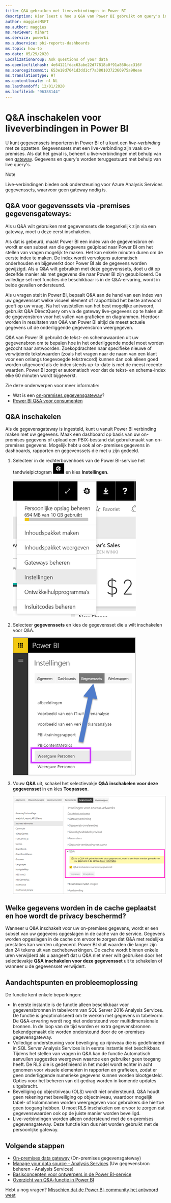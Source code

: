 ```yaml
---
title: Q&A gebruiken met liveverbindingen in Power BI
description: Hier leest u hoe u Q&A van Power BI gebruikt om query's in natuurlijke taal uit te voeren via live-verbindingen met Analysis Services-gegevens en de on-premises gegevensgateway.
author: maggiesMSFT
ms.author: maggies
ms.reviewer: mihart
ms.service: powerbi
ms.subservice: pbi-reports-dashboards
ms.topic: how-to
ms.date: 05/29/2020
LocalizationGroup: Ask questions of your data
ms.openlocfilehash: 4e64121fdac63abe22d77818a0f91a860cac316f
ms.sourcegitcommit: 653e18d7041d3dd1cf7a38010372366975a98eae
ms.translationtype: HT
ms.contentlocale: nl-NL
ms.lasthandoff: 12/01/2020
ms.locfileid: "96388144"
---
```

# <a name="enable-qa-for-live-connections-in-power-bi"></a>Q&A inschakelen voor liveverbindingen in Power BI

U kunt gegevenssets importeren in Power BI of u kunt een *live-verbinding* met ze opzetten. Gegevenssets met een live-verbinding zijn vaak on-premises. Als dat het geval is, beheert u live-verbindingen met behulp van een [gateway](../connect-data/service-gateway-onprem.md). Gegevens en query's worden teruggestuurd met behulp van live query's.

> [!NOTE]
> Live-verbindingen bieden ook ondersteuning voor Azure Analysis Services gegevenssets, waarvoor geen gateway nodig is.

## <a name="qa-for-on-premises-data-gateway-datasets"></a>Q&A voor gegevenssets via -premises gegevensgateways:
Als u Q&A wilt gebruiken met gegevenssets die toegankelijk zijn via een gateway, moet u deze eerst inschakelen.

Als dat is gebeurd, maakt Power BI een index van de gegevensbron en wordt er een subset van die gegevens geüpload naar Power BI om het stellen van vragen mogelijk te maken. Het kan enkele minuten duren om de eerste index te maken. De index wordt vervolgens automatisch onderhouden en bijgewerkt door Power BI als de gegevens worden gewijzigd. Als u Q&A wilt gebruiken met deze gegevenssets, doet u dit op dezelfde manier als met gegevens die naar Power BI zijn gepubliceerd. De volledige set met functies die beschikbaar is in de Q&A-ervaring, wordt in beide gevallen ondersteund.

Als u vragen stelt in Power BI, bepaalt Q&A aan de hand van een index van uw gegevensset welke visueel element of rapportblad het beste antwoord geeft op uw vraag. Na het vaststellen van het best mogelijke antwoord, gebruikt Q&A DirectQuery om via de gateway live-gegevens op te halen uit de gegevensbron voor het vullen van grafieken en diagrammen. Hierdoor worden in resultaten van Q&A van Power BI altijd de meest actuele gegevens uit de onderliggende gegevensbron weergegeven.

Q&A van Power BI gebruikt de tekst- en schemawaarden uit uw gegevensbron om te bepalen hoe in het onderliggende model moet worden gezocht naar antwoorden. Zoekopdrachten naar specifieke nieuwe of verwijderde tekstwaarden (zoals het vragen naar de naam van een klant voor een onlangs toegevoegde tekstrecord) kunnen dan ook alleen goed worden uitgevoerd als de index steeds up-to-date is met de meest recente waarden. Power BI zorgt er automatisch voor dat de tekst- en schema-index elke 60 minuten wordt bijgewerkt.

Zie deze onderwerpen voor meer informatie:

* Wat is een [on-premises gegevensgateway](../connect-data/service-gateway-onprem.md)?
* [Power BI Q&A voor consumenten](../consumer/end-user-q-and-a.md)

## <a name="enable-qa"></a>Q&A inschakelen
Als de gegevensgateway is ingesteld, kunt u vanuit Power BI verbinding maken met uw gegevens.  Maak een dashboard op basis van uw on-premises gegevens of upload een PBIX-bestand dat gebruikmaakt van on-premises gegevens.  Mogelijk hebt u ook al on-premises gegevens in dashboards, rapporten en gegevenssets die met u zijn gedeeld.

1. Selecteer in de rechterbovenhoek van de Power BI-service het tandwielpictogram ![Tandwielpictogram](media/service-q-and-a-direct-query/power-bi-cog.png) en kies **Instellingen**.
   
   ![Menu Instellingen](media/service-q-and-a-direct-query/powerbi-settings.png)
2. Selecteer **gegevenssets** en kies de gegevensset die u wilt inschakelen voor Q&A.
   
   ![Scherm Gegevenssets van menu Instellingen](media/service-q-and-a-direct-query/power-bi-q-and-a-settings.png)
3. Vouw **Q&A** uit, schakel het selectievakje **Q&A inschakelen voor deze gegevensset** in en kies **Toepassen**.
   
    ![Q&A-gebied uitgevouwen](media/service-q-and-a-direct-query/power-bi-qna-dataset-direct-query.png)

## <a name="what-data-is-cached-and-how-is-privacy-protected"></a>Welke gegevens worden in de cache geplaatst en hoe wordt de privacy beschermd?
Wanneer u Q&A inschakelt voor uw on-premises gegevens, wordt er een subset van uw gegevens opgeslagen in de cache van de service. Gegevens worden opgeslagen in de cache om ervoor te zorgen dat Q&A met redelijke prestaties kan worden uitgevoerd. Power BI sluit waarden die langer zijn dan 24 tekens uit van cachebewerkingen. De cache wordt binnen enkele uren verwijderd als u aangeeft dat u Q&A niet meer wilt gebruiken door het selectievakje **Q&A inschakelen voor deze gegevensset** uit te schakelen of wanneer u de gegevensset verwijdert.

## <a name="considerations-and-troubleshooting"></a>Aandachtspunten en probleemoplossing
De functie kent enkele beperkingen:

* In eerste instantie is de functie alleen beschikbaar voor gegevensbronnen in tabelvorm van SQL Server 2016 Analysis Services. De functie is geoptimaliseerd om te werken met gegevens in tabelvorm. De Q&A-ervaring wordt nog niet ondersteund voor multidimensionale bronnen. In de loop van de tijd worden er extra gegevensbronnen bekendgemaakt die worden ondersteund door de on-premises gegevensgateway.
* Volledige ondersteuning voor beveiliging op rijniveau die is gedefinieerd in SQL Server Analysis Services is in eerste instantie niet beschikbaar. Tijdens het stellen van vragen in Q&A kan de functie Automatisch aanvullen suggesties weergeven waartoe een gebruiker geen toegang heeft. De RLS die is gedefinieerd in het model wordt echter in acht genomen voor visuele elementen in rapporten en grafieken, zodat er geen onderliggende numerieke gegevens kunnen worden blootgesteld. Opties voor het beheren van dit gedrag worden in komende updates uitgebracht.
* Beveiliging op objectniveau (OLS) wordt niet ondersteund. Q&A houdt geen rekening met beveiliging op objectniveau, waardoor mogelijk tabel- of kolomnamen worden weergegeven voor gebruikers die hiertoe geen toegang hebben. U moet RLS inschakelen om ervoor te zorgen dat gegevenswaarden ook op de juiste manier worden beveiligd. 
* Live-verbindingen worden alleen ondersteund met de on-premises gegevensgateway. Deze functie kan dus niet worden gebruikt met de persoonlijke gateway.

## <a name="next-steps"></a>Volgende stappen

- [On-premises data gateway](../connect-data/service-gateway-onprem.md) (On-premises gegevensgateway)  
- [Manage your data source - Analysis Services](../connect-data/service-gateway-enterprise-manage-ssas.md) (Uw gegevensbron beheren - Analysis Services)  
- [Basisconcepten voor ontwerpers in de Power BI-service](../fundamentals/service-basic-concepts.md)  
- [Overzicht van Q&A-functie in Power BI](../consumer/end-user-q-and-a.md)  

Hebt u nog vragen? [Misschien dat de Power BI-community het antwoord weet](https://community.powerbi.com/)
